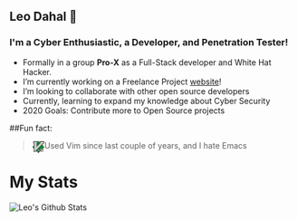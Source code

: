## Leo Dahal 👋

### I'm a Cyber Enthusiastic, a Developer, and Penetration Tester!
- Formally in a group **Pro-X** as a Full-Stack developer and White Hat Hacker.
- I’m currently working on a Freelance Project [website]!
- I’m looking to collaborate with other open source developers
- Currently, learning to expand my knowledge about Cyber Security
- 2020 Goals: Contribute more to Open Source projects

##Fun fact:
> Used <img align="left" alt="codeSTACKr.com" width="22px" src="https://raw.githubusercontent.com/github/explore/80688e429a7d4ef2fca1e82350fe8e3517d3494d/topics/vim/vim.png" /> Vim since last couple of years, and I hate Emacs

# My Stats
<img align="left" alt="Leo's Github Stats" src="https://github-readme-stats.vercel.app/api?username=leodahal4&show_icons=true&hide_border=true" />


[website]: https://github.com/leodahal4/basnetbrothers
